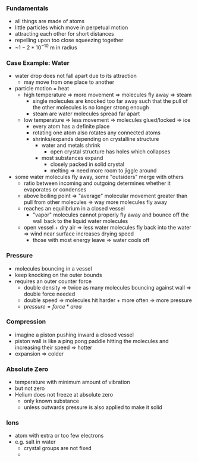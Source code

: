 ### Fundamentals
+ all things are made of atoms
+ little particles which move in perpetual motion
+ attracting each other for short distances
+ repelling  upon too close squeezing together
+ ~$1-2 * 10^{-10}$ m in radius

### Case Example: Water
+ water drop does not fall apart due to its attraction
	+ may move from one place to another
+ particle motion = heat
	+ high temperature => more movement => molecules fly away => steam
		+ single molecules are knocked too far away such that the pull of the other molecules is no longer strong enough
		+ steam are water molecules spread far apart
	+ low temperature => less movement => molecules glued/locked => ice
		+ every atom has a definite place
		+ rotating one atom also rotates any connected atoms
		+ shrinks/expands depending on crystalline structure
			+ water and metals shrink
				+ open crystal structure has holes which collapses
			+ most substances expand
				+ closely packed in solid crystal
				+ melting => need more room to jiggle around
+ some water molecules fly away, some "outsiders" merge with others
	+ ratio between incoming and outgoing determines whether it evaporates or condenses
	+ above boiling point => "average" molecular movement greater than pull from other molecules => way more molecules fly away
	+ reaches an equilibrium in a closed vessel
		+ "vapor" molecules cannot properly fly away and bounce off the wall back to the liquid water molecules 
	+ open vessel + dry air => less water molecules fly back into the water => wind near surface increases drying speed 
		+ those with most energy leave => water cools off

### Pressure
+ molecules bouncing in a vessel
+ keep knocking on the outer bounds
+ requires an outer counter force 
	+ double density => twice as many molecules bouncing against wall => double force needed
	+ double speed => molecules hit harder + more often => more pressure
	+ $pressure = force * area$


### Compression
+ imagine a piston pushing inward a closed vessel
+ piston wall is like a ping pong paddle hitting the molecules and increasing their speed => hotter
+ expansion => colder

### Absolute Zero
+ temperature with minimum amount of vibration
+ but not zero
+ Helium does not freeze at absolute zero
	+ only known substance
	+ unless outwards pressure is also applied to make it solid

### Ions
+ atom with extra or too few electrons
+ e.g. salt in water
	+ crystal groups are not fixed
	+ 